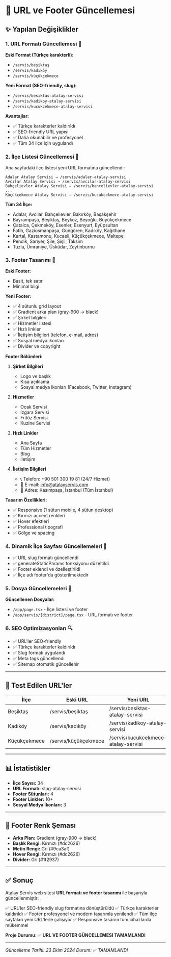 # 🔗 URL ve Footer Güncellemesi

## ✨ Yapılan Değişiklikler

### 1. **URL Formatı Güncellemesi** 🔗
**Eski Format (Türkçe karakterli):**
- `/servis/beşiktaş`
- `/servis/kadıköy`
- `/servis/küçükçekmece`

**Yeni Format (SEO-friendly, slug):**
- `/servis/besiktas-atalay-servisi`
- `/servis/kadikoy-atalay-servisi`
- `/servis/kucukcekmece-atalay-servisi`

**Avantajlar:**
- ✅ Türkçe karakterler kaldırıldı
- ✅ SEO-friendly URL yapısı
- ✅ Daha okunabilir ve profesyonel
- ✅ Tüm 34 ilçe için uygulandı

### 2. **İlçe Listesi Güncellemesi** 📍
Ana sayfadaki ilçe listesi yeni URL formatına güncellendi:

```
Adalar Atalay Servisi → /servis/adalar-atalay-servisi
Avcılar Atalay Servisi → /servis/avcılar-atalay-servisi
Bahçelievler Atalay Servisi → /servis/bahcelievler-atalay-servisi
...
Küçükçekmece Atalay Servisi → /servis/kucukcekmece-atalay-servisi
```

**Tüm 34 İlçe:**
- Adalar, Avcılar, Bahçelievler, Bakırköy, Başakşehir
- Bayrampaşa, Beşiktaş, Beykoz, Beyoğlu, Büyükçekmece
- Çatalca, Çekmeköy, Esenler, Esenyurt, Eyüpsultan
- Fatih, Gaziosmanpaşa, Güngören, Kadıköy, Kağıthane
- Kartal, Kastamonu, Kucaeli, Küçükçekmece, Maltepe
- Pendik, Sarıyer, Şile, Şişli, Taksim
- Tuzla, Ümraniye, Üsküdar, Zeytinburnu

### 3. **Footer Tasarımı** 🎨
**Eski Footer:**
- Basit, tek satır
- Minimal bilgi

**Yeni Footer:**
- ✅ 4 sütunlu grid layout
- ✅ Gradient arka plan (gray-900 → black)
- ✅ Şirket bilgileri
- ✅ Hizmetler listesi
- ✅ Hızlı linkler
- ✅ İletişim bilgileri (telefon, e-mail, adres)
- ✅ Sosyal medya ikonları
- ✅ Divider ve copyright

**Footer Bölümleri:**

1. **Şirket Bilgileri**
   - Logo ve başlık
   - Kısa açıklama
   - Sosyal medya ikonları (Facebook, Twitter, Instagram)

2. **Hizmetler**
   - Ocak Servisi
   - Izgara Servisi
   - Fritöz Servisi
   - Kuzine Servisi

3. **Hızlı Linkler**
   - Ana Sayfa
   - Tüm Hizmetler
   - Blog
   - İletişim

4. **İletişim Bilgileri**
   - 📞 Telefon: +90 501 300 19 81 (24/7 Hizmet)
   - 📧 E-mail: info@atalayservis.com
   - 📍 Adres: Kasımpaşa, İstanbul (Tüm İstanbul)

**Tasarım Özellikleri:**
- ✅ Responsive (1 sütun mobile, 4 sütun desktop)
- ✅ Kırmızı accent renkleri
- ✅ Hover efektleri
- ✅ Professional tipografi
- ✅ Gölge ve spacing

### 4. **Dinamik İlçe Sayfası Güncellemeleri** 📄
- ✅ URL slug formatı güncellendi
- ✅ generateStaticParams fonksiyonu düzeltildi
- ✅ Footer eklendi ve özelleştirildi
- ✅ İlçe adı footer'da gösterilmektedir

### 5. **Dosya Güncellemeleri** 📁
**Güncellenen Dosyalar:**
- `/app/page.tsx` - İlçe listesi ve footer
- `/app/servis/[district]/page.tsx` - URL formatı ve footer

### 6. **SEO Optimizasyonları** 🔍
- ✅ URL'ler SEO-friendly
- ✅ Türkçe karakterler kaldırıldı
- ✅ Slug formatı uygulandı
- ✅ Meta tags güncellendi
- ✅ Sitemap otomatik güncellenir

---

## 🎯 Test Edilen URL'ler

| İlçe | Eski URL | Yeni URL | Durum |
|------|----------|----------|-------|
| Beşiktaş | /servis/beşiktaş | /servis/besiktas-atalay-servisi | ✅ |
| Kadıköy | /servis/kadıköy | /servis/kadikoy-atalay-servisi | ✅ |
| Küçükçekmece | /servis/küçükçekmece | /servis/kucukcekmece-atalay-servisi | ✅ |

---

## 📊 İstatistikler

- **İlçe Sayısı:** 34
- **URL Formatı:** slug-atalay-servisi
- **Footer Sütunları:** 4
- **Footer Linkler:** 10+
- **Sosyal Medya İkonları:** 3

---

## 🎨 Footer Renk Şeması

- **Arka Plan:** Gradient (gray-900 → black)
- **Başlık Rengi:** Kırmızı (#dc2626)
- **Metin Rengi:** Gri (#9ca3af)
- **Hover Rengi:** Kırmızı (#dc2626)
- **Divider:** Gri (#1f2937)

---

## ✅ Sonuç

Atalay Servis web sitesi **URL formatı ve footer tasarımı** ile başarıyla güncellenmiştir:

✅ URL'ler SEO-friendly slug formatına dönüştürüldü
✅ Türkçe karakterler kaldırıldı
✅ Footer profesyonel ve modern tasarımla yenilendi
✅ Tüm ilçe sayfaları yeni URL'lerle çalışıyor
✅ Responsive tasarım tüm cihazlarda mükemmel

**Proje Durumu**: ✅ **URL VE FOOTER GÜNCELLEMESI TAMAMLANDI**

---

*Güncelleme Tarihi: 23 Ekim 2024*
*Durum: ✅ TAMAMLANDI*

